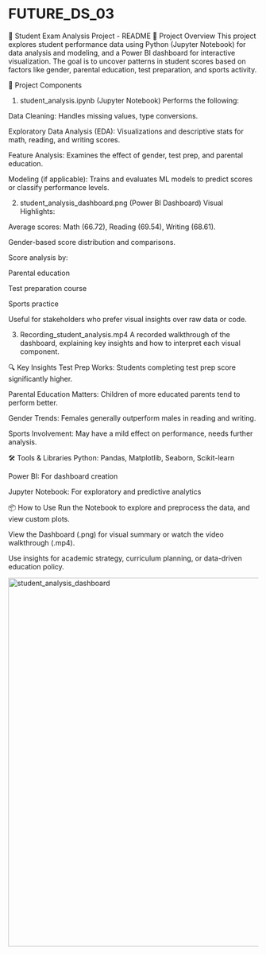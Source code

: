 # FUTURE_DS_03
📘 Student Exam Analysis Project - README
📂 Project Overview
This project explores student performance data using Python (Jupyter Notebook) for data analysis and modeling, and a Power BI dashboard for interactive visualization. The goal is to uncover patterns in student scores based on factors like gender, parental education, test preparation, and sports activity.

🧠 Project Components
1. student_analysis.ipynb (Jupyter Notebook)
Performs the following:

Data Cleaning: Handles missing values, type conversions.

Exploratory Data Analysis (EDA): Visualizations and descriptive stats for math, reading, and writing scores.

Feature Analysis: Examines the effect of gender, test prep, and parental education.

Modeling (if applicable): Trains and evaluates ML models to predict scores or classify performance levels.

2. student_analysis_dashboard.png (Power BI Dashboard)
Visual Highlights:

Average scores: Math (66.72), Reading (69.54), Writing (68.61).

Gender-based score distribution and comparisons.

Score analysis by:

Parental education

Test preparation course

Sports practice

Useful for stakeholders who prefer visual insights over raw data or code.

3. Recording_student_analysis.mp4
A recorded walkthrough of the dashboard, explaining key insights and how to interpret each visual component.

🔍 Key Insights
Test Prep Works: Students completing test prep score significantly higher.

Parental Education Matters: Children of more educated parents tend to perform better.

Gender Trends: Females generally outperform males in reading and writing.

Sports Involvement: May have a mild effect on performance, needs further analysis.

🛠️ Tools & Libraries
Python: Pandas, Matplotlib, Seaborn, Scikit-learn

Power BI: For dashboard creation

Jupyter Notebook: For exploratory and predictive analytics

📦 How to Use
Run the Notebook to explore and preprocess the data, and view custom plots.

View the Dashboard (.png) for visual summary or watch the video walkthrough (.mp4).

Use insights for academic strategy, curriculum planning, or data-driven education policy.


<img width="1323" height="742" alt="student_analysis_dashboard" src="https://github.com/user-attachments/assets/984fe0f1-8095-4684-9464-43f6bdf03ff4" />

